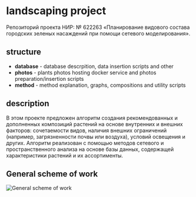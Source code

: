 # landscaping project

Репозиторий проекта НИР: № 622263 «Планирование видового состава городских зеленых насаждений при помощи сетевого моделирования».

## structure

- **database** - database descrpition, data insertion scripts and other
- **photos** - plants photos hosting docker service and photos preparation/insertion scripts
- **method** - method explanation, graphs, compositions and utility scripts

## description

В этом проекте предложен алгоритм создания рекомендованных и дополненных композиций растений на основе внутренних и внешних факторов: сочетаемости видов, наличия внешних ограничений (например, загрязненности почвы или воздуха), условий освещения и других. Алгоритм реализован с помощью методов сетевого и пространственного анализа на основе базы данных, содержащей характеристики растений и их ассортименты.

## General scheme of work

![General scheme of work](https://news.egov.itmo.ru/photo/algoritm_nahozhdeniya_kompozicij_rastenij-1.png) 

 
